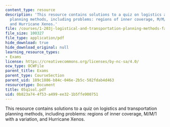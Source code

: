 ```yaml
---
content_type: resource
description: 'This resource contains solutions to a quiz on logistics and transportation
  planning methods, including problems: regions of inner coverage, M/M/1 with a variation,
  and Hurricane Xenos.'
file: /courses/1-203j-logistical-and-transportation-planning-methods-fall-2006/0b823a744f53a499ee321b5ffe900751_05q1sol.pdf
file_size: 100327
file_type: application/pdf
hide_download: true
hide_download_original: null
learning_resource_types:
- Exams
license: https://creativecommons.org/licenses/by-nc-sa/4.0/
ocw_type: OCWFile
parent_title: Exams
parent_type: CourseSection
parent_uid: 189c1886-b84c-046e-2b5c-582fdab4d463
resourcetype: Document
title: 05q1sol.pdf
uid: 0b823a74-4f53-a499-ee32-1b5ffe900751
---
```

This resource contains solutions to a quiz on logistics and transportation planning methods, including problems: regions of inner coverage, M/M/1 with a variation, and Hurricane Xenos.